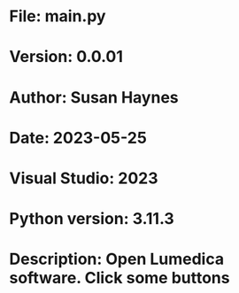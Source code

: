 # File:     main.py
# Version:  0.0.01
# Author:   Susan Haynes
# Date: 2023-05-25
# Visual Studio: 2023
# Python version: 3.11.3

# Description: Open Lumedica software. Click some buttons